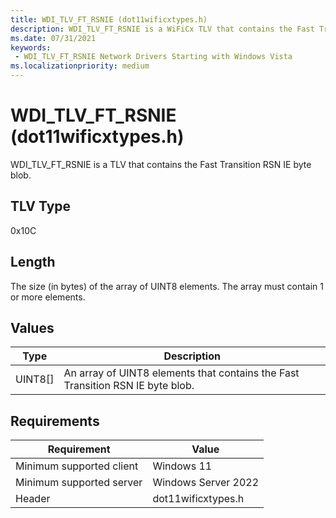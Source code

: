 ```yaml
---
title: WDI_TLV_FT_RSNIE (dot11wificxtypes.h)
description: WDI_TLV_FT_RSNIE is a WiFiCx TLV that contains the Fast Transition RSN IE byte blob.
ms.date: 07/31/2021
keywords:
 - WDI_TLV_FT_RSNIE Network Drivers Starting with Windows Vista
ms.localizationpriority: medium
---
```


# WDI\_TLV\_FT\_RSNIE (dot11wificxtypes.h)


WDI\_TLV\_FT\_RSNIE is a TLV that contains the Fast Transition RSN IE byte blob.

## TLV Type


0x10C

## Length


The size (in bytes) of the array of UINT8 elements. The array must contain 1 or more elements.

## Values


| Type      | Description                                                                    |
|-----------|--------------------------------------------------------------------------------|
| UINT8\[\] | An array of UINT8 elements that contains the Fast Transition RSN IE byte blob. |

 

## Requirements

|Requirement|Value|
|--- |--- |
|Minimum supported client|Windows 11|
|Minimum supported server|Windows Server 2022|
|Header|dot11wificxtypes.h|

 

 




